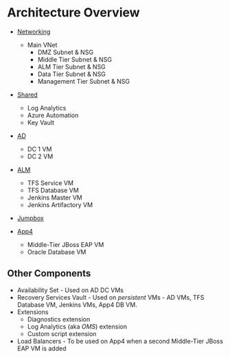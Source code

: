 # Architecture Overview

* [Networking](/networking/README.MD)
  * Main VNet
    * DMZ Subnet & NSG
    * Middle Tier Subnet & NSG
    * ALM Tier Subnet & NSG
    * Data Tier Subnet & NSG
    * Management Tier Subnet & NSG

* [Shared](/shared/README.MD)
  * Log Analytics
  * Azure Automation
  * Key Vault
  
* [AD](/vms-ad/README.MD)
  * DC 1 VM
  * DC 2 VM

* [ALM](/vms-alm/README.MD)
  * TFS Service VM
  * TFS Database VM
  * Jenkins Master VM
  * Jenkins Artifactory VM

* [Jumpbox](/vms-jumpbox/README.MD)

* [App4](/vms-app4/README.MD)
  * Middle-Tier JBoss EAP VM
  * Oracle Database VM

## Other Components
* Availability Set - Used on AD DC VMs
* Recovery Services Vault - Used on *persistent* VMs - AD VMs, TFS Database VM, Jenkins VMs, App4 DB VM.
* Extensions
  * Diagnostics extension
  * Log Analytics (aka *OMS*) extension
  * Custom script extension
* Load Balancers - To be used on App4 when a second Middle-Tier JBoss EAP VM is added
